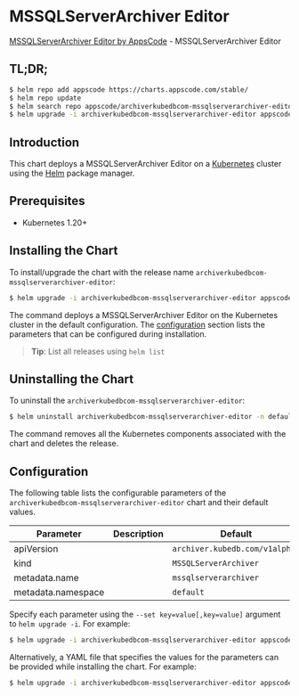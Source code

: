 # MSSQLServerArchiver Editor

[MSSQLServerArchiver Editor by AppsCode](https://appscode.com) - MSSQLServerArchiver Editor

## TL;DR;

```bash
$ helm repo add appscode https://charts.appscode.com/stable/
$ helm repo update
$ helm search repo appscode/archiverkubedbcom-mssqlserverarchiver-editor --version=v0.27.0
$ helm upgrade -i archiverkubedbcom-mssqlserverarchiver-editor appscode/archiverkubedbcom-mssqlserverarchiver-editor -n default --create-namespace --version=v0.27.0
```

## Introduction

This chart deploys a MSSQLServerArchiver Editor on a [Kubernetes](http://kubernetes.io) cluster using the [Helm](https://helm.sh) package manager.

## Prerequisites

- Kubernetes 1.20+

## Installing the Chart

To install/upgrade the chart with the release name `archiverkubedbcom-mssqlserverarchiver-editor`:

```bash
$ helm upgrade -i archiverkubedbcom-mssqlserverarchiver-editor appscode/archiverkubedbcom-mssqlserverarchiver-editor -n default --create-namespace --version=v0.27.0
```

The command deploys a MSSQLServerArchiver Editor on the Kubernetes cluster in the default configuration. The [configuration](#configuration) section lists the parameters that can be configured during installation.

> **Tip**: List all releases using `helm list`

## Uninstalling the Chart

To uninstall the `archiverkubedbcom-mssqlserverarchiver-editor`:

```bash
$ helm uninstall archiverkubedbcom-mssqlserverarchiver-editor -n default
```

The command removes all the Kubernetes components associated with the chart and deletes the release.

## Configuration

The following table lists the configurable parameters of the `archiverkubedbcom-mssqlserverarchiver-editor` chart and their default values.

|     Parameter      | Description |                  Default                  |
|--------------------|-------------|-------------------------------------------|
| apiVersion         |             | <code>archiver.kubedb.com/v1alpha1</code> |
| kind               |             | <code>MSSQLServerArchiver</code>          |
| metadata.name      |             | <code>mssqlserverarchiver</code>          |
| metadata.namespace |             | <code>default</code>                      |


Specify each parameter using the `--set key=value[,key=value]` argument to `helm upgrade -i`. For example:

```bash
$ helm upgrade -i archiverkubedbcom-mssqlserverarchiver-editor appscode/archiverkubedbcom-mssqlserverarchiver-editor -n default --create-namespace --version=v0.27.0 --set apiVersion=archiver.kubedb.com/v1alpha1
```

Alternatively, a YAML file that specifies the values for the parameters can be provided while
installing the chart. For example:

```bash
$ helm upgrade -i archiverkubedbcom-mssqlserverarchiver-editor appscode/archiverkubedbcom-mssqlserverarchiver-editor -n default --create-namespace --version=v0.27.0 --values values.yaml
```
